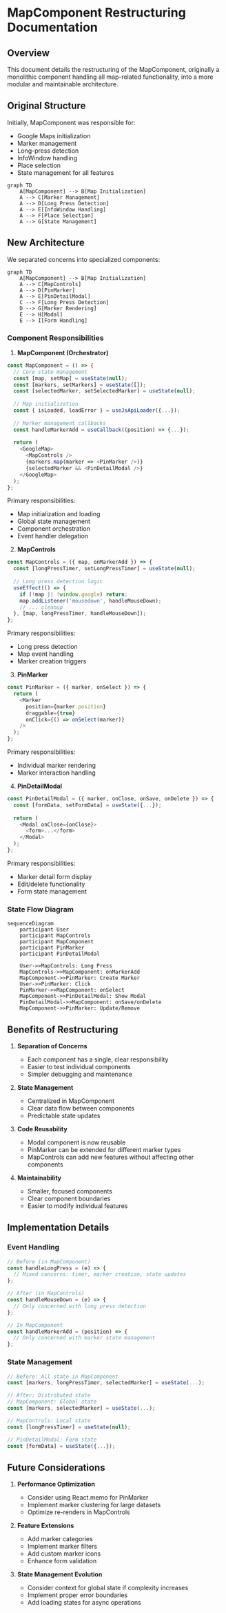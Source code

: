 # MapComponent Restructuring Documentation

## Overview
This document details the restructuring of the MapComponent, originally a monolithic component handling all map-related functionality, into a more modular and maintainable architecture.

## Original Structure
Initially, MapComponent was responsible for:
- Google Maps initialization
- Marker management
- Long-press detection
- InfoWindow handling
- Place selection
- State management for all features

```mermaid
graph TD
    A[MapComponent] --> B[Map Initialization]
    A --> C[Marker Management]
    A --> D[Long Press Detection]
    A --> E[InfoWindow Handling]
    A --> F[Place Selection]
    A --> G[State Management]
```

## New Architecture
We separated concerns into specialized components:

```mermaid
graph TD
    A[MapComponent] --> B[Map Initialization]
    A --> C[MapControls]
    A --> D[PinMarker]
    A --> E[PinDetailModal]
    C --> F[Long Press Detection]
    D --> G[Marker Rendering]
    E --> H[Modal]
    E --> I[Form Handling]
```

### Component Responsibilities

1. **MapComponent (Orchestrator)**
```javascript
const MapComponent = () => {
  // Core state management
  const [map, setMap] = useState(null);
  const [markers, setMarkers] = useState([]);
  const [selectedMarker, setSelectedMarker] = useState(null);
  
  // Map initialization
  const { isLoaded, loadError } = useJsApiLoader({...});
  
  // Marker management callbacks
  const handleMarkerAdd = useCallback((position) => {...});
  
  return (
    <GoogleMap>
      <MapControls />
      {markers.map(marker => <PinMarker />)}
      {selectedMarker && <PinDetailModal />}
    </GoogleMap>
  );
};
```
Primary responsibilities:
- Map initialization and loading
- Global state management
- Component orchestration
- Event handler delegation

2. **MapControls**
```javascript
const MapControls = ({ map, onMarkerAdd }) => {
  const [longPressTimer, setLongPressTimer] = useState(null);
  
  // Long press detection logic
  useEffect(() => {
    if (!map || !window.google) return;
    map.addListener('mousedown', handleMouseDown);
    // ... cleanup
  }, [map, longPressTimer, handleMouseDown]);
};
```
Primary responsibilities:
- Long press detection
- Map event handling
- Marker creation triggers

3. **PinMarker**
```javascript
const PinMarker = ({ marker, onSelect }) => {
  return (
    <Marker
      position={marker.position}
      draggable={true}
      onClick={() => onSelect(marker)}
    />
  );
};
```
Primary responsibilities:
- Individual marker rendering
- Marker interaction handling

4. **PinDetailModal**
```javascript
const PinDetailModal = ({ marker, onClose, onSave, onDelete }) => {
  const [formData, setFormData] = useState({...});
  
  return (
    <Modal onClose={onClose}>
      <form>...</form>
    </Modal>
  );
};
```
Primary responsibilities:
- Marker detail form display
- Edit/delete functionality
- Form state management

### State Flow Diagram
```mermaid
sequenceDiagram
    participant User
    participant MapControls
    participant MapComponent
    participant PinMarker
    participant PinDetailModal
    
    User->>MapControls: Long Press
    MapControls->>MapComponent: onMarkerAdd
    MapComponent->>PinMarker: Create Marker
    User->>PinMarker: Click
    PinMarker->>MapComponent: onSelect
    MapComponent->>PinDetailModal: Show Modal
    PinDetailModal->>MapComponent: onSave/onDelete
    MapComponent->>PinMarker: Update/Remove
```

## Benefits of Restructuring

1. **Separation of Concerns**
   - Each component has a single, clear responsibility
   - Easier to test individual components
   - Simpler debugging and maintenance

2. **State Management**
   - Centralized in MapComponent
   - Clear data flow between components
   - Predictable state updates

3. **Code Reusability**
   - Modal component is now reusable
   - PinMarker can be extended for different marker types
   - MapControls can add new features without affecting other components

4. **Maintainability**
   - Smaller, focused components
   - Clear component boundaries
   - Easier to modify individual features

## Implementation Details

### Event Handling
```javascript
// Before (in MapComponent)
const handleLongPress = (e) => {
  // Mixed concerns: timer, marker creation, state updates
};

// After (in MapControls)
const handleMouseDown = (e) => {
  // Only concerned with long press detection
};

// In MapComponent
const handleMarkerAdd = (position) => {
  // Only concerned with marker state management
};
```

### State Management
```javascript
// Before: All state in MapComponent
const [markers, longPressTimer, selectedMarker] = useState(...);

// After: Distributed state
// MapComponent: Global state
const [markers, selectedMarker] = useState(...);

// MapControls: Local state
const [longPressTimer] = useState(null);

// PinDetailModal: Form state
const [formData] = useState({...});
```

## Future Considerations

1. **Performance Optimization**
   - Consider using React.memo for PinMarker
   - Implement marker clustering for large datasets
   - Optimize re-renders in MapControls

2. **Feature Extensions**
   - Add marker categories
   - Implement marker filters
   - Add custom marker icons
   - Enhance form validation

3. **State Management Evolution**
   - Consider context for global state if complexity increases
   - Implement proper error boundaries
   - Add loading states for async operations
